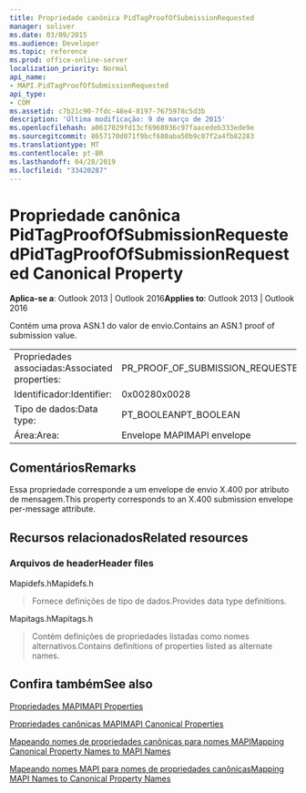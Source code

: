 ```yaml
---
title: Propriedade canônica PidTagProofOfSubmissionRequested
manager: soliver
ms.date: 03/09/2015
ms.audience: Developer
ms.topic: reference
ms.prod: office-online-server
localization_priority: Normal
api_name:
- MAPI.PidTagProofOfSubmissionRequested
api_type:
- COM
ms.assetid: c7b21c90-7fdc-48e4-8197-7675978c5d3b
description: 'Última modificação: 9 de março de 2015'
ms.openlocfilehash: a0617029fd13cf6968936c97faacedeb333ede9e
ms.sourcegitcommit: 8657170d071f9bcf680aba50b9c07f2a4fb82283
ms.translationtype: MT
ms.contentlocale: pt-BR
ms.lasthandoff: 04/28/2019
ms.locfileid: "33420287"
---
```

# <a name="pidtagproofofsubmissionrequested-canonical-property"></a><span data-ttu-id="c9cf0-103">Propriedade canônica PidTagProofOfSubmissionRequested</span><span class="sxs-lookup"><span data-stu-id="c9cf0-103">PidTagProofOfSubmissionRequested Canonical Property</span></span>

  
  
<span data-ttu-id="c9cf0-104">**Aplica-se a**: Outlook 2013 | Outlook 2016</span><span class="sxs-lookup"><span data-stu-id="c9cf0-104">**Applies to**: Outlook 2013 | Outlook 2016</span></span> 
  
<span data-ttu-id="c9cf0-105">Contém uma prova ASN.1 do valor de envio.</span><span class="sxs-lookup"><span data-stu-id="c9cf0-105">Contains an ASN.1 proof of submission value.</span></span>
  
|||
|:-----|:-----|
|<span data-ttu-id="c9cf0-106">Propriedades associadas:</span><span class="sxs-lookup"><span data-stu-id="c9cf0-106">Associated properties:</span></span>  <br/> |<span data-ttu-id="c9cf0-107">PR_PROOF_OF_SUBMISSION_REQUESTED</span><span class="sxs-lookup"><span data-stu-id="c9cf0-107">PR_PROOF_OF_SUBMISSION_REQUESTED</span></span>  <br/> |
|<span data-ttu-id="c9cf0-108">Identificador:</span><span class="sxs-lookup"><span data-stu-id="c9cf0-108">Identifier:</span></span>  <br/> |<span data-ttu-id="c9cf0-109">0x0028</span><span class="sxs-lookup"><span data-stu-id="c9cf0-109">0x0028</span></span>  <br/> |
|<span data-ttu-id="c9cf0-110">Tipo de dados:</span><span class="sxs-lookup"><span data-stu-id="c9cf0-110">Data type:</span></span>  <br/> |<span data-ttu-id="c9cf0-111">PT_BOOLEAN</span><span class="sxs-lookup"><span data-stu-id="c9cf0-111">PT_BOOLEAN</span></span>  <br/> |
|<span data-ttu-id="c9cf0-112">Área:</span><span class="sxs-lookup"><span data-stu-id="c9cf0-112">Area:</span></span>  <br/> |<span data-ttu-id="c9cf0-113">Envelope MAPI</span><span class="sxs-lookup"><span data-stu-id="c9cf0-113">MAPI envelope</span></span>  <br/> |
   
## <a name="remarks"></a><span data-ttu-id="c9cf0-114">Comentários</span><span class="sxs-lookup"><span data-stu-id="c9cf0-114">Remarks</span></span>

<span data-ttu-id="c9cf0-115">Essa propriedade corresponde a um envelope de envio X.400 por atributo de mensagem.</span><span class="sxs-lookup"><span data-stu-id="c9cf0-115">This property corresponds to an X.400 submission envelope per-message attribute.</span></span>
  
## <a name="related-resources"></a><span data-ttu-id="c9cf0-116">Recursos relacionados</span><span class="sxs-lookup"><span data-stu-id="c9cf0-116">Related resources</span></span>

### <a name="header-files"></a><span data-ttu-id="c9cf0-117">Arquivos de header</span><span class="sxs-lookup"><span data-stu-id="c9cf0-117">Header files</span></span>

<span data-ttu-id="c9cf0-118">Mapidefs.h</span><span class="sxs-lookup"><span data-stu-id="c9cf0-118">Mapidefs.h</span></span>
  
> <span data-ttu-id="c9cf0-119">Fornece definições de tipo de dados.</span><span class="sxs-lookup"><span data-stu-id="c9cf0-119">Provides data type definitions.</span></span>
    
<span data-ttu-id="c9cf0-120">Mapitags.h</span><span class="sxs-lookup"><span data-stu-id="c9cf0-120">Mapitags.h</span></span>
  
> <span data-ttu-id="c9cf0-121">Contém definições de propriedades listadas como nomes alternativos.</span><span class="sxs-lookup"><span data-stu-id="c9cf0-121">Contains definitions of properties listed as alternate names.</span></span>
    
## <a name="see-also"></a><span data-ttu-id="c9cf0-122">Confira também</span><span class="sxs-lookup"><span data-stu-id="c9cf0-122">See also</span></span>



[<span data-ttu-id="c9cf0-123">Propriedades MAPI</span><span class="sxs-lookup"><span data-stu-id="c9cf0-123">MAPI Properties</span></span>](mapi-properties.md)
  
[<span data-ttu-id="c9cf0-124">Propriedades canônicas MAPI</span><span class="sxs-lookup"><span data-stu-id="c9cf0-124">MAPI Canonical Properties</span></span>](mapi-canonical-properties.md)
  
[<span data-ttu-id="c9cf0-125">Mapeando nomes de propriedades canônicas para nomes MAPI</span><span class="sxs-lookup"><span data-stu-id="c9cf0-125">Mapping Canonical Property Names to MAPI Names</span></span>](mapping-canonical-property-names-to-mapi-names.md)
  
[<span data-ttu-id="c9cf0-126">Mapeando nomes MAPI para nomes de propriedades canônicas</span><span class="sxs-lookup"><span data-stu-id="c9cf0-126">Mapping MAPI Names to Canonical Property Names</span></span>](mapping-mapi-names-to-canonical-property-names.md)


